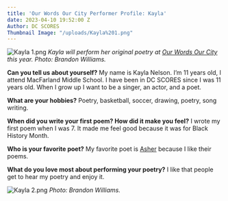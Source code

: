 ```yaml
---
title: 'Our Words Our City Performer Profile: Kayla'
date: 2023-04-10 19:52:00 Z
Author: DC SCORES
Thumbnail Image: "/uploads/Kayla%201.png"
---
```


![Kayla 1.png](/uploads/Kayla%201.png)
*Kayla will perform her original poetry at [Our Words Our City](https://owoc.dcscores.org/) this year. Photo: Brandon Williams.*













**Can you tell us about yourself?**
My name is Kayla Nelson. I’m 11 years old, I attend MacFarland Middle School. I have been in DC SCORES since I was 11 years old. When I grow up I want to be a singer, an actor, and a poet. 

**What are your hobbies?**
Poetry, basketball, soccer, drawing, poetry, song writing. 

**When did you write your first poem? How did it make you feel?**
I wrote my first poem when I was 7. It made me feel good because it was for Black History Month.

**Who is your favorite poet?**
My favorite poet is [Asher](https://www.dcscores.org/blog/2023/04/our-words-our-city-profile-asher) because I like their poems.

**What do you love most about performing your poetry?**
I like that people get to hear my poetry and enjoy it. 

![Kayla 2.png](/uploads/Kayla%202.png)
*Photo: Brandon Williams.*